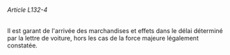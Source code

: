 ###### Article L132-4

Il est garant de l'arrivée des marchandises et effets dans le délai déterminé par la lettre de voiture, hors les cas de la force majeure légalement constatée.

